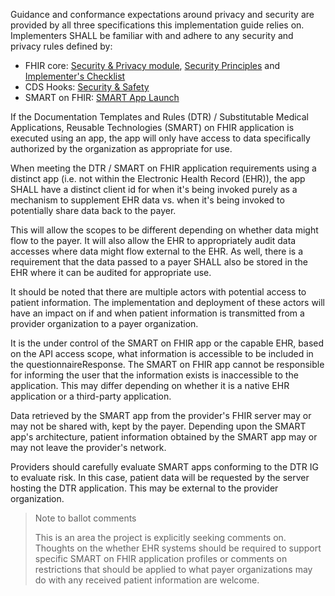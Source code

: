 Guidance and conformance expectations around privacy and security are provided by all three specifications this implementation guide relies on. Implementers SHALL be familiar with and adhere to any security and privacy rules defined by:

* FHIR core: [Security & Privacy module]({{site.data.fhir.path}}secpriv-module.html), [Security Principles]({{site.data.fhir.path}}security.html) and [Implementer's Checklist]({{site.data.fhir.path}}safety.html)
* CDS Hooks: [Security & Safety](https://cds-hooks.hl7.org/specification/1.0/#security-and-safety)
* SMART on FHIR: [SMART App Launch](http://www.hl7.org/fhir/smart-app-launch)

If the Documentation Templates and Rules (DTR) / Substitutable Medical Applications, Reusable Technologies (SMART) on FHIR application is executed using an app, the app will only have access to data specifically authorized by the organization as appropriate for use.

When meeting the DTR / SMART on FHIR application requirements using a distinct app (i.e. not within the  Electronic Health Record (EHR)), the app SHALL have a distinct client id for when it's being invoked purely as a mechanism to supplement EHR data vs. when it's being invoked to potentially share data back to the payer.

This will allow the scopes to be different depending on whether data might flow to the payer. It will also allow the EHR to appropriately audit data accesses where data might flow external to the EHR.
As well, there is a requirement that the data passed to a payer SHALL also be stored in the EHR where it can be audited for appropriate use.

It should be noted that there are multiple actors with potential access to patient information. The implementation and deployment of these actors will have an impact on if and when patient information is transmitted from a provider organization to a payer organization.

It is the under control of the SMART on FHIR app or the capable EHR, based on the API access scope, what information is accessible to be included in the questionnaireResponse. The SMART on FHIR app cannot be responsible for informing the user that the information exists is inaccessible to the application. This may differ depending on whether it is a native EHR application or a third-party application.

Data retrieved by the SMART app from the provider's FHIR server may or may not be shared with, kept by the payer. Depending upon the SMART app's architecture, patient information obtained by the SMART app may or may not leave the provider's network. 

Providers should carefully evaluate SMART apps conforming to the DTR IG to evaluate risk. In this case, patient data will be requested by the server hosting the DTR application. This may be external to the provider organization.

> Note to ballot comments
>
> This is an area the project is explicitly seeking comments on. Thoughts on the whether
> EHR systems should be required to support specific SMART on FHIR application profiles
> or comments on restrictions that should be applied to what payer organizations may do
> with any received patient information are welcome.

